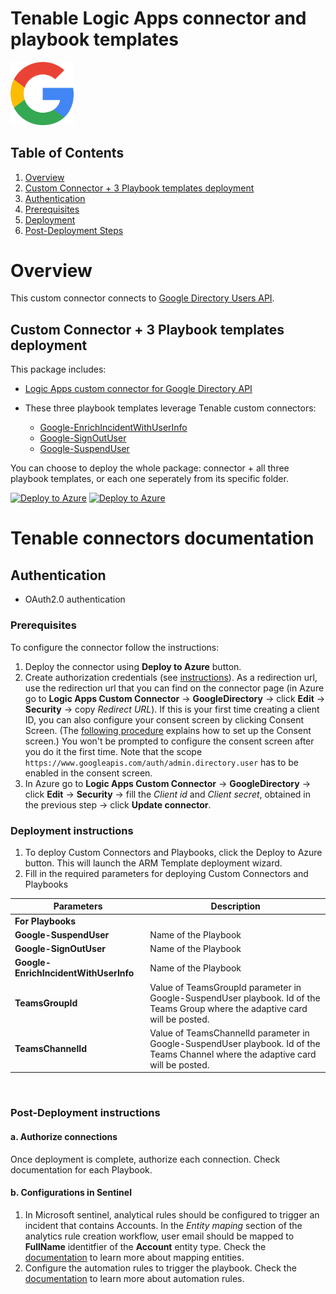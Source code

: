 # Tenable Logic Apps connector and playbook templates

<img src="./GoogleDirectoryAPIConnector/google_logo.svg" alt="drawing" width="20%"/><br>

## Table of Contents

1. [Overview](#overview)
1. [Custom Connector + 3 Playbook templates deployment](#deployall)
1. [Authentication](#authentication)
1. [Prerequisites](#prerequisites)
1. [Deployment](#deployment)
1. [Post-Deployment Steps](#postdeployment)

<a name="overview">

# Overview

This custom connector connects to [Google Directory Users API](https://developers.google.com/admin-sdk/directory/reference/rest/v1/users).

<a name="deployall">

## Custom Connector + 3 Playbook templates deployment

This package includes:

* [Logic Apps custom connector for Google Directory API](./GoogleDirectoryAPIConnector/)


* These three playbook templates leverage Tenable custom connectors:
  * [Google-EnrichIncidentWithUserInfo](./Playbooks/Google-EnrichIncidentWithUserInfo/)
  * [Google-SignOutUser](./Playbooks/Google-SignOutUser/)
  * [Google-SuspendUser](./Playbooks/Google-SuspendUser/)

You can choose to deploy the whole package: connector + all three playbook templates, or each one seperately from its specific folder.

[![Deploy to Azure](https://aka.ms/deploytoazurebutton)](https://portal.azure.com/#create/Microsoft.Template/uri/https%3A%2F%2Fraw.githubusercontent.com%2FAzure%2FAzure-Sentinel%2Fmaster%2FSolutions%2FGoogleDirectory%2FPlaybooks%2Fazuredeploy.json) [![Deploy to Azure](https://aka.ms/deploytoazuregovbutton)](https://portal.azure.us/#create/Microsoft.Template/uri/https%3A%2F%2Fraw.githubusercontent.com%2FAzure%2FAzure-Sentinel%2Fmaster%2FSolutions%2FGoogleDirectory%2FPlaybooks%2Fazuredeploy.json)

# Tenable connectors documentation 

<a name="authentication">

## Authentication

*  OAuth2.0 authentication

<a name="prerequisites">

### Prerequisites

To configure the connector follow the instructions:
1. Deploy the connector using **Deploy to Azure** button.
2. Create authorization credentials (see [instructions](https://developers.google.com/identity/protocols/oauth2/web-server#creatingcred)). As a redirection url, use the redirection url that you can find on the connector page (in Azure go to **Logic Apps Custom Connector** -> **GoogleDirectory** -> click **Edit** -> **Security** -> copy *Redirect URL*). If this is your first time creating a client ID, you can also configure your consent screen by clicking Consent Screen. (The [following procedure](https://support.google.com/cloud/answer/6158849?hl=en#userconsent) explains how to set up the Consent screen.) You won't be prompted to configure the consent screen after you do it the first time. Note that the scope `https://www.googleapis.com/auth/admin.directory.user` has to be enabled in the consent screen.
3. In Azure go to **Logic Apps Custom Connector** -> **GoogleDirectory** -> click **Edit** -> **Security** -> fill the *Client id* and *Client secret*, obtained in the previous step -> click **Update connector**.

<a name="deployment">

### Deployment instructions 

1. To deploy Custom Connectors and Playbooks, click the Deploy to Azure button. This will launch the ARM Template deployment wizard.
2. Fill in the required parameters for deploying Custom Connectors and Playbooks

| Parameters | Description |
|----------------|--------------|
|**For Playbooks**|
|**Google-SuspendUser** | Name of the Playbook |
|**Google-SignOutUser** | Name of the Playbook |
|**Google-EnrichIncidentWithUserInfo** | Name of the Playbook |
|**TeamsGroupId** | Value of TeamsGroupId parameter in Google-SuspendUser playbook. Id of the Teams Group where the adaptive card will be posted.|
|**TeamsChannelId** | Value of TeamsChannelId parameter in Google-SuspendUser playbook. Id of the Teams Channel where the adaptive card will be posted.|

<br>
<a name="postdeployment">

### Post-Deployment instructions

#### a. Authorize connections

Once deployment is complete, authorize each connection. Check documentation for each Playbook.

#### b. Configurations in Sentinel

1. In Microsoft sentinel, analytical rules should be configured to trigger an incident that contains Accounts. In the *Entity maping* section of the analytics rule creation workflow, user email should be mapped to **FullName** identitfier of the **Account** entity type. Check the [documentation](https://docs.microsoft.com/azure/sentinel/map-data-fields-to-entities) to learn more about mapping entities.
2. Configure the automation rules to trigger the playbook. Check the [documentation](https://docs.microsoft.com/azure/sentinel/tutorial-respond-threats-playbook) to learn more about automation rules.
